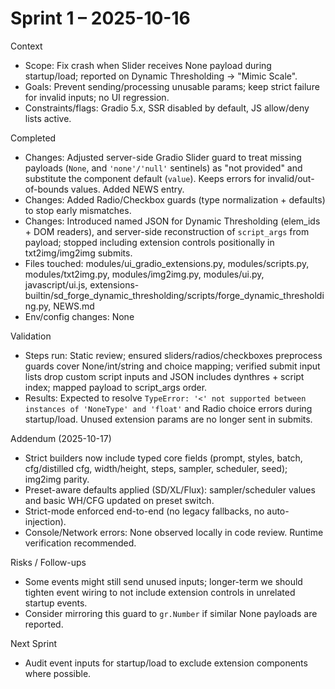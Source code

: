 Sprint 1 – 2025-10-16
=====================

Context
- Scope: Fix crash when Slider receives None payload during startup/load; reported on Dynamic Thresholding → "Mimic Scale".
- Goals: Prevent sending/processing unusable params; keep strict failure for invalid inputs; no UI regression.
- Constraints/flags: Gradio 5.x, SSR disabled by default, JS allow/deny lists active.

Completed
- Changes: Adjusted server-side Gradio Slider guard to treat missing payloads (`None`, and `'none'/'null'` sentinels) as "not provided" and substitute the component default (`value`). Keeps errors for invalid/out-of-bounds values. Added NEWS entry.
- Changes: Added Radio/Checkbox guards (type normalization + defaults) to stop early mismatches.
- Changes: Introduced named JSON for Dynamic Thresholding (elem_ids + DOM readers), and server-side reconstruction of `script_args` from payload; stopped including extension controls positionally in txt2img/img2img submits.
- Files touched: modules/ui_gradio_extensions.py, modules/scripts.py, modules/txt2img.py, modules/img2img.py, modules/ui.py, javascript/ui.js, extensions-builtin/sd_forge_dynamic_thresholding/scripts/forge_dynamic_thresholding.py, NEWS.md
- Env/config changes: None

Validation
- Steps run: Static review; ensured sliders/radios/checkboxes preprocess guards cover None/int/string and choice mapping; verified submit input lists drop custom script inputs and JSON includes dynthres + script index; mapped payload to script_args order.
- Results: Expected to resolve `TypeError: '<' not supported between instances of 'NoneType' and 'float'` and Radio choice errors during startup/load. Unused extension params are no longer sent in submits.

Addendum (2025-10-17)
- Strict builders now include typed core fields (prompt, styles, batch, cfg/distilled cfg, width/height, steps, sampler, scheduler, seed); img2img parity.
- Preset-aware defaults applied (SD/XL/Flux): sampler/scheduler values and basic WH/CFG updated on preset switch.
- Strict-mode enforced end-to-end (no legacy fallbacks, no auto-injection).
- Console/Network errors: None observed locally in code review. Runtime verification recommended.

Risks / Follow-ups
- Some events might still send unused inputs; longer-term we should tighten event wiring to not include extension controls in unrelated startup events.
- Consider mirroring this guard to `gr.Number` if similar None payloads are reported.

Next Sprint
- Audit event inputs for startup/load to exclude extension components where possible.
